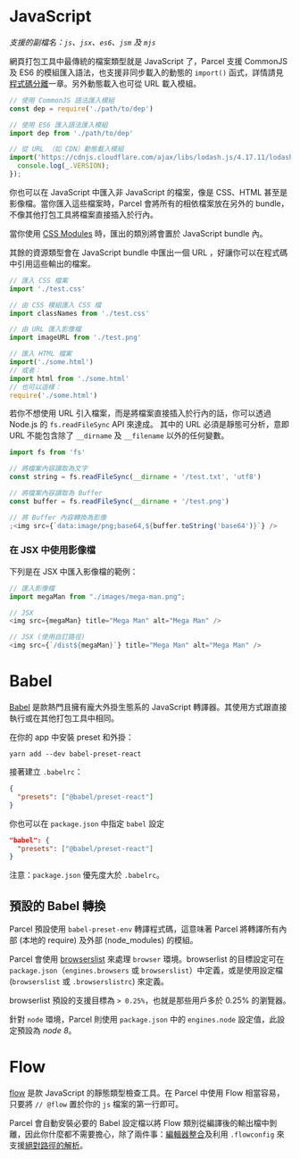 # JavaScript

_支援的副檔名：`js`、`jsx`、`es6`、`jsm` 及 `mjs`_

網頁打包工具中最傳統的檔案類型就是 JavaScript 了，Parcel 支援 CommonJS 及 ES6 的模組匯入語法，也支援非同步載入的動態的 `import()` 函式，詳情請見[程式碼分離](code_splitting.html)一章。另外動態載入也可從 URL 載入模組。

```javascript
// 使用 CommonJS 語法匯入模組
const dep = require('./path/to/dep')

// 使用 ES6 匯入語法匯入模組
import dep from './path/to/dep'

// 從 URL （如 CDN）動態載入模組
import('https://cdnjs.cloudflare.com/ajax/libs/lodash.js/4.17.11/lodash.min.js').then(() => {
  console.log(_.VERSION);
});
```

你也可以在 JavaScript 中匯入非 JavaScript 的檔案，像是 CSS、HTML 甚至是影像檔。當你匯入這些檔案時，Parcel 會將所有的相依檔案放在另外的 bundle，不像其他打包工具將檔案直接插入於行內。

當你使用 [CSS Modules](https://github.com/css-modules/css-modules) 時，匯出的類別將會置於 JavaScript bundle 內。

其餘的資源類型會在 JavaScript bundle 中匯出一個 URL ，好讓你可以在程式碼中引用這些輸出的檔案。

```javascript
// 匯入 CSS 檔案
import './test.css'

// 由 CSS 模組匯入 CSS 檔
import classNames from './test.css'

// 由 URL 匯入影像檔
import imageURL from './test.png'

// 匯入 HTML 檔案
import('./some.html')
// 或者：
import html from './some.html'
// 也可以這樣：
require('./some.html')
```

若你不想使用 URL 引入檔案，而是將檔案直接插入於行內的話，你可以透過 Node.js 的 `fs.readFileSync` API 來達成。
其中的 URL 必須是靜態可分析，意即 URL 不能包含除了 `__dirname` 及 `__filename` 以外的任何變數。

```javascript
import fs from 'fs'

// 將檔案內容讀取為文字
const string = fs.readFileSync(__dirname + '/test.txt', 'utf8')

// 將檔案內容讀取為 Buffer
const buffer = fs.readFileSync(__dirname + '/test.png')

// 將 Buffer 內容轉換為影像
;<img src={`data:image/png;base64,${buffer.toString('base64')}`} />
```

### 在 JSX 中使用影像檔

下列是在 JSX 中匯入影像檔的範例：

```js
// 匯入影像檔
import megaMan from "./images/mega-man.png";

// JSX
<img src={megaMan} title="Mega Man" alt="Mega Man" />

// JSX (使用自訂路徑)
<img src={`/dist${megaMan}`} title="Mega Man" alt="Mega Man" />
```

# Babel

[Babel](https://babeljs.io) 是款熱門且擁有龐大外掛生態系的 JavaScript 轉譯器。其使用方式跟直接執行或在其他打包工具中相同。

在你的 app 中安裝 preset 和外掛：

```shell
yarn add --dev babel-preset-react
```

接著建立 `.babelrc`：

```json
{
  "presets": ["@babel/preset-react"]
}
```

你也可以在 `package.json` 中指定 `babel` 設定

```json
"babel": {
  "presets": ["@babel/preset-react"]
}
```
注意：`package.json` 優先度大於 `.babelrc`。

## 預設的 Babel 轉換

Parcel 預設使用 `babel-preset-env` 轉譯程式碼，這意味著 Parcel 將轉譯所有內部 (本地的 require) 及外部 (node_modules) 的模組。

Parcel 會使用 [browserslist](https://github.com/browserslist/browserslist) 來處理 `browser` 環境。browserlist 的目標設定可在 `package.json`（`engines.browsers` 或 `browserslist`）中定義，或是使用設定檔 (`browserslist` 或 `.browserslistrc`) 來定義。

browserlist 預設的支援目標為 `> 0.25%`，也就是那些用戶多於 0.25% 的瀏覽器。

針對 `node` 環境，Parcel 則使用 `package.json` 中的 `engines.node` 設定值，此設定預設為 _node 8_。

# Flow

[flow](https://flow.org/) 是款 JavaScript 的靜態類型檢查工具。在 Parcel 中使用 Flow 相當容易，只要將 `// @flow` 置於你的 `js` 檔案的第一行即可。

Parcel 會自動安裝必要的 Babel 設定檔以將 Flow 類別從編譯後的輸出檔中剝離，因此你什麼都不需要擔心，除了兩件事：[編輯器整合](https://flow.org/en/docs/editors/)及利用 `.flowconfig` 來支援[絕對路徑的解析](module_resolution.html#flow-的絕對與波浪號路徑解析)。
